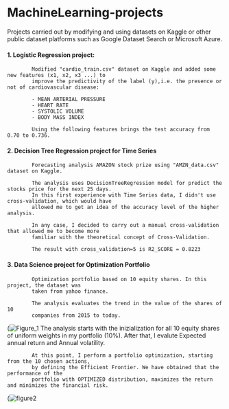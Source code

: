 # MachineLearning-projects
Projects carried out by modifying and using datasets on Kaggle or other public dataset platforms such as Google Dataset Search or Microsoft Azure.

#### 1. Logistic Regression project:
            Modified "cardio_train.csv" dataset on Kaggle and added some new features (x1, x2, x3 ...) to 
            improve the predictivity of the label (y),i.e. the presence or not of cardiovascular disease:
            
            - MEAN ARTERIAL PRESSURE
            - HEART RATE
            - SYSTOLIC VOLUME
            - BODY MASS INDEX
            
            Using the following features brings the test accuracy from 0.70 to 0.736.

#### 2. Decision Tree Regression project for Time Series
            Forecasting analysis AMAZON stock prize using "AMZN_data.csv" dataset on Kaggle.
            
            The analysis uses DecisionTreeRegression model for predict the stocks price for the next 25 days.
            In this first experience with Time Series data, I didn't use cross-validation, which would have
            allowed me to get an idea of the accuracy level of the higher analysis.
            
            In any case, I decided to carry out a manual cross-validation that allowed me to become more 
            familiar with the theoretical concept of Cross-Validation.
            
            The result with cross_validation=5 is R2_SCORE = 0.8223
            
#### 3. Data Science project for Optimization Portfolio
            Optimization portfolio based on 10 equity shares. In this project, the dataset was 
            taken from yahoo finance.
            
            The analysis evaluates the trend in the value of the shares of 10
            companies from 2015 to today. 
(![Figure_1](https://user-images.githubusercontent.com/78934727/136964438-c8340b37-f573-4475-9f1e-446c6a5d1d24.png)
            The analysis starts with the inizialization for all 10 equity shares of uniform 
            weights in my portfolio (10%). After that, I evalute Expected annual return and Annual volatility. 
            
            At this point, I perform a portfolio optimization, starting from the 10 chosen actions,
            by defining the Efficient Frontier. We have obtained that the performance of the 
            portfolio with OPTIMIZED distribution, maximizes the return and minimizes the financial risk.
(![figure2](https://user-images.githubusercontent.com/78934727/136964337-1676ac1e-52f8-4cec-87e1-f9ca309d038e.PNG)

